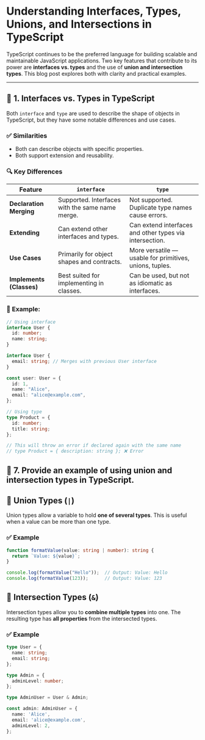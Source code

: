 # Understanding Interfaces, Types, Unions, and Intersections in TypeScript

TypeScript continues to be the preferred language for building scalable and maintainable JavaScript applications. Two key features that contribute to its power are **interfaces vs. types** and the use of **union and intersection types**. This blog post explores both with clarity and practical examples.

---

## 📘 1. Interfaces vs. Types in TypeScript

Both `interface` and `type` are used to describe the shape of objects in TypeScript, but they have some notable differences and use cases.

### ✅ Similarities

- Both can describe objects with specific properties.
- Both support extension and reusability.

### 🔍 Key Differences

| Feature                  | `interface`                                     | `type`                                                  |
| ------------------------ | ----------------------------------------------- | ------------------------------------------------------- |
| **Declaration Merging**  | Supported. Interfaces with the same name merge. | Not supported. Duplicate type names cause errors.       |
| **Extending**            | Can extend other interfaces and types.          | Can extend interfaces and other types via intersection. |
| **Use Cases**            | Primarily for object shapes and contracts.      | More versatile — usable for primitives, unions, tuples. |
| **Implements (Classes)** | Best suited for implementing in classes.        | Can be used, but not as idiomatic as interfaces.        |

### 🧪 Example:

````ts
// Using interface
interface User {
  id: number;
  name: string;
}

interface User {
  email: string; // Merges with previous User interface
}

const user: User = {
  id: 1,
  name: "Alice",
  email: "alice@example.com",
};

// Using type
type Product = {
  id: number;
  title: string;
};

// This will throw an error if declared again with the same name
// type Product = { description: string }; ❌ Error

````



## 📘 7. Provide an example of using **union** and **intersection** types in TypeScript.

## 🔹 Union Types (`|`)

Union types allow a variable to hold **one of several types**. This is useful when a value can be more than one type.

### ✅ Example

```ts
function formatValue(value: string | number): string {
  return `Value: ${value}`;
}

console.log(formatValue("Hello"));  // Output: Value: Hello
console.log(formatValue(123));      // Output: Value: 123
````

## 🔹 Intersection Types (`&`)

Intersection types allow you to **combine multiple types** into one. The resulting type has **all properties** from the intersected types.

### ✅ Example

```ts
type User = {
  name: string;
  email: string;
};

type Admin = {
  adminLevel: number;
};

type AdminUser = User & Admin;

const admin: AdminUser = {
  name: 'Alice',
  email: 'alice@example.com',
  adminLevel: 2,
};
```
